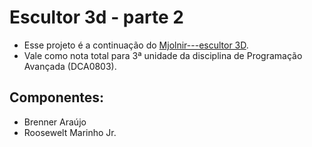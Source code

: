 # Escultor 3d - parte 2
- Esse projeto é a continuação do [Mjolnir---escultor 3D](https://github.com/Rj-prime/mjolnir---Escultor-3d). 
- Vale como nota total para 3ª unidade da disciplina de Programação Avançada (DCA0803).

## Componentes:
- Brenner Araújo
- Roosewelt Marinho Jr.